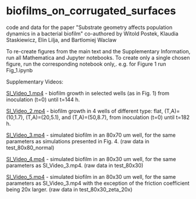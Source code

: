 # biofilms_on_corrugated_surfaces
code and data for the paper "Substrate geometry affects population dynamics in a bacterial biofilm"
co-authored by Witold Postek, Klaudia Staskiewicz, Elin Lilja, and Bartlomiej Waclaw

To re-create figures from the main text and the Supplementary Information, run all Mathematica and Jupyter notebooks. 
To create only a single chosen figure, run the corresponding notebook only,. e.g. for Figure 1 run Fig_1.ipynb

Supplementary Videos:

[SI_Video_1.mp4](https://drive.google.com/file/d/14iyic3otvFJQu2msvVp4BJx5odrc9IEq/view?usp=drive_link) - biofilm growth in selected wells (as in Fig. 1) from inoculation (t=0) until t=144 h.

[SI_Video_2.mp4](https://drive.google.com/file/d/16Ci4M7xqwNQUY3_ruPsHmT-WE9_3XJOf/view?usp=drive_link) - biofilm growth in 4 wells of different type: flat, (T,A)=(10,1.7), (T,A)=(20,5.1), and (T,A)=(50,8.7), from inoculation (t=0) until t=182 h.

[SI_Video_3.mp4](https://drive.google.com/file/d/1HvDA5ihCHf6GBohLbYQ-m3IseaWurSmb/view?usp=drive_link) - simulated biofilm in an 80x70 um well, for the same parameters as simulations presented in Fig. 4.  (raw data in test_80x80_normal)

[SI_Video_4.mp4](https://drive.google.com/file/d/1Ubm9To1DWivnUAsXomiZgopGF9U2I8Wb/view?usp=drive_link) - simulated biofilm in an 80x30 um well, for the same parameters as SI_Video_3.mp4. (raw data in test_80x30)

[SI_Video_5.mp4](https://drive.google.com/file/d/1G2bwqpoWgxEBNsyiL8_jH27fp4jQ6j4I/view?usp=drive_link) - simulated biofilm in an 80x30 um well, for the same parameters as SI_Video_3.mp4 with the exception of the friction coefficient being 20x larger. (raw data in test_80x30_zeta_20x)


